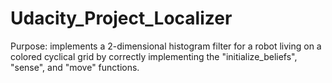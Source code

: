 # Udacity_Project_Localizer
Purpose: implements a 2-dimensional histogram filter
	for a robot living on a colored cyclical grid by 
	correctly implementing the "initialize_beliefs", 
	"sense", and "move" functions.
